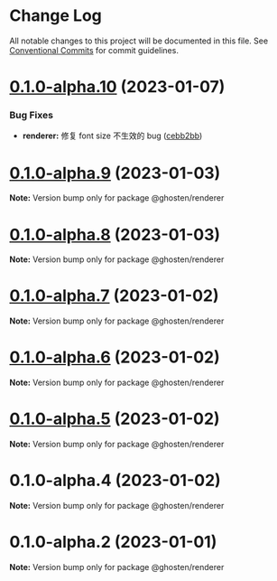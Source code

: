 # Change Log

All notable changes to this project will be documented in this file.
See [Conventional Commits](https://conventionalcommits.org) for commit guidelines.

# [0.1.0-alpha.10](https://github.com/GhostenEditor/ghosten/compare/v0.1.0-alpha.9...v0.1.0-alpha.10) (2023-01-07)

### Bug Fixes

- **renderer:** 修复 font size 不生效的 bug ([cebb2bb](https://github.com/GhostenEditor/ghosten/commit/cebb2bb43f8210c719557c16a026a45ec1930026))

# [0.1.0-alpha.9](https://github.com/GhostenEditor/ghosten/compare/v0.1.0-alpha.8...v0.1.0-alpha.9) (2023-01-03)

**Note:** Version bump only for package @ghosten/renderer

# [0.1.0-alpha.8](https://github.com/GhostenEditor/ghosten/compare/v0.1.0-alpha.7...v0.1.0-alpha.8) (2023-01-03)

**Note:** Version bump only for package @ghosten/renderer

# [0.1.0-alpha.7](https://github.com/GhostenEditor/ghosten/compare/v0.1.0-alpha.6...v0.1.0-alpha.7) (2023-01-02)

**Note:** Version bump only for package @ghosten/renderer

# [0.1.0-alpha.6](https://github.com/GhostenEditor/ghosten/compare/v0.1.0-alpha.5...v0.1.0-alpha.6) (2023-01-02)

**Note:** Version bump only for package @ghosten/renderer

# [0.1.0-alpha.5](https://github.com/GhostenEditor/ghosten/compare/v0.1.0-alpha.4...v0.1.0-alpha.5) (2023-01-02)

**Note:** Version bump only for package @ghosten/renderer

# 0.1.0-alpha.4 (2023-01-02)

**Note:** Version bump only for package @ghosten/renderer

# 0.1.0-alpha.2 (2023-01-01)

**Note:** Version bump only for package @ghosten/renderer
